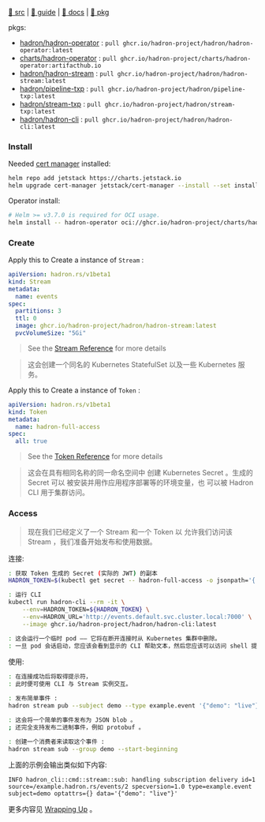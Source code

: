 [src/gh]: https://github.com/hadron-project/hadron.git "(Languages: Rust 98.7%, Dockerfile 1.1%, Other 0.2%) The Kubernetes native and CloudEvents native distributed event streaming, event orchestration & messaging platform"
[guide/ghio]: https://hadron-project.github.io/hadron
[docs/docs.rs]: https://docs.rs/hadron-client
[pkg/artifacthub.io]: https://artifacthub.io/packages/helm/hadron-operator/hadron-operator

[🍳 src][src/gh] | [🍌 guide][guide/ghio] | [🥒 docs][docs/docs.rs] | [🥚 pkg][pkg/artifacthub.io]

pkgs: 

- [hadron/hadron-operator](https://github.com/orgs/hadron-project/packages/container/package/hadron%2Fhadron-operator) : `pull ghcr.io/hadron-project/hadron/hadron-operator:latest`
- [charts/hadron-operator](https://github.com/orgs/hadron-project/packages/container/package/charts%2Fhadron-operator) : `pull ghcr.io/hadron-project/charts/hadron-operator:artifacthub.io`
- [hadron/hadron-stream](https://github.com/hadron-project/hadron/pkgs/container/hadron%2Fhadron-stream) : `pull ghcr.io/hadron-project/hadron/hadron-stream:latest`
- [hadron/pipeline-txp](https://github.com/hadron-project/hadron/pkgs/container/hadron%2Fpipeline-txp) : `pull ghcr.io/hadron-project/hadron/pipeline-txp:latest`
- [hadron/stream-txp](https://github.com/hadron-project/hadron/pkgs/container/hadron%2Fstream-txp) : `pull ghcr.io/hadron-project/hadron/stream-txp:latest`
- [hadron/hadron-cli](https://github.com/hadron-project/hadron/pkgs/container/hadron%2Fhadron-cli) : `pull ghcr.io/hadron-project/hadron/hadron-cli:latest`

### Install

Needed [cert manager](../cert-manager-note) installed: 

~~~ sh
helm repo add jetstack https://charts.jetstack.io
helm upgrade cert-manager jetstack/cert-manager --install --set installCRDs=true
~~~

Operator install: 

~~~ sh
# Helm >= v3.7.0 is required for OCI usage.
helm install -- hadron-operator oci://ghcr.io/hadron-project/charts/hadron-operator
~~~

### Create

Apply this to Create a instance of `Stream` : 

~~~ yml
apiVersion: hadron.rs/v1beta1
kind: Stream
metadata:
  name: events
spec:
  partitions: 3
  ttl: 0
  image: ghcr.io/hadron-project/hadron/hadron-stream:latest
  pvcVolumeSize: "5Gi"
~~~

> See the [Stream Reference](https://hadron-project.github.io/hadron/reference/streams.html)
>  for more details
> 

> 这会创建一个同名的 Kubernetes StatefulSet 以及一些 Kubernetes 服务。
> 

Apply this to Create a instance of `Token` : 

~~~ yml
apiVersion: hadron.rs/v1beta1
kind: Token
metadata:
  name: hadron-full-access
spec:
  all: true
~~~

> See the [Token Reference](https://hadron-project.github.io/hadron/reference/tokens.html)
>  for more details
> 

> 这会在具有相同名称的同一命名空间中
> 创建 Kubernetes Secret 。生成的 Secret 可以
> 被安装并用作应用程序部署等的环境变量，也
> 可以被 Hadron CLI 用于集群访问。
> 

### Access

> 现在我们已经定义了一个 Stream 和一个 Token 以
> 允许我们访问该 Stream ，我们准备开始发布和使用数据。 
> 

连接: 

~~~ sh
: 获取 Token 生成的 Secret (实际的 JWT) 的副本
HADRON_TOKEN=$(kubectl get secret -- hadron-full-access -o jsonpath='{.data.token}' | base64 --decode)

: 运行 CLI
kubectl run hadron-cli --rm -it \
    --env=HADRON_TOKEN=${HADRON_TOKEN} \
    --env=HADRON_URL='http://events.default.svc.cluster.local:7000' \
    --image ghcr.io/hadron-project/hadron/hadron-cli:latest

: 这会运行一个临时 pod —— 它将在断开连接时从 Kubernetes 集群中删除。
: 一旦 pod 会话启动，您应该会看到显示的 CLI 帮助文本，然后您应该可以访问 shell 提示符。 
~~~

使用: 

~~~ sh
: 在连接成功后将取得提示符，
: 此时便可使用 CLI 与 Stream 实例交互。

: 发布简单事件 :
hadron stream pub --subject demo --type example.event '{"demo": "live"}'

: 这会将一个简单的事件发布为 JSON blob 。
; 还完全支持发布二进制事件，例如 protobuf 。

: 创建一个消费者来读取这个事件 :
hadron stream sub --group demo --start-beginning
~~~

上面的示例会输出类似如下内容: 

~~~
INFO hadron_cli::cmd::stream::sub: handling subscription delivery id=1 source=/example.hadron.rs/events/2 specversion=1.0 type=example.event subject=demo optattrs={} data='{"demo": "live"}'
~~~

更多内容见 [Wrapping Up](https://hadron-project.github.io/hadron/overview/quick-start.html#wrapping-up) 。
